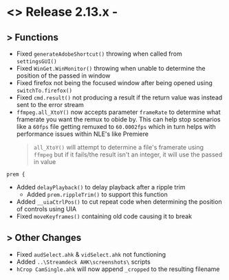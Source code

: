 # <> Release 2.13.x - 

## > Functions
- Fixed `generateAdobeShortcut()` throwing when called from `settingsGUI()`
- Fixed `WinGet.WinMonitor()` throwing when unable to determine the position of the passed in window
- Fixed firefox not being the focused window after being opened using `switchTo.firefox()`
- Fixed `cmd.result()` not producing a result if the return value was instead sent to the error stream
- `ffmpeg.all_XtoY()` now accepts parameter `frameRate` to determine what framerate you want the remux to obide by. This can help stop scenarios like a `60fps` file getting remuxed to `60.0002fps` which in turn helps with performance issues within NLE's like Premiere
    > `all_XtoY()` will attempt to determine a file's framerate using `ffmpeg` but if it fails/the result isn't an integer, it will use the passed in value

`prem {`
- Added `delayPlayback()` to delay playback after a ripple trim
    - Added `prem.rippleTrim()` to support this function
- Added `__uiaCtrlPos()` to cut repeat code when determining the position of controls using UIA
- Fixed `moveKeyframes()` containing old code causing it to break

## > Other Changes
- Fixed `audSelect.ahk` & `vidSelect.ahk` not functioning
- Added `..\Streamdeck AHK\screenshots\` scripts
- `hCrop CamSingle.ahk` will now append `_cropped` to the resulting filename